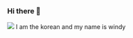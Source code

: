 ### Hi there 👋
![](https://gh-hits.nomadcoders.workers.dev/view?username=loganparkhyunmin)
I am the korean and my name is windy
